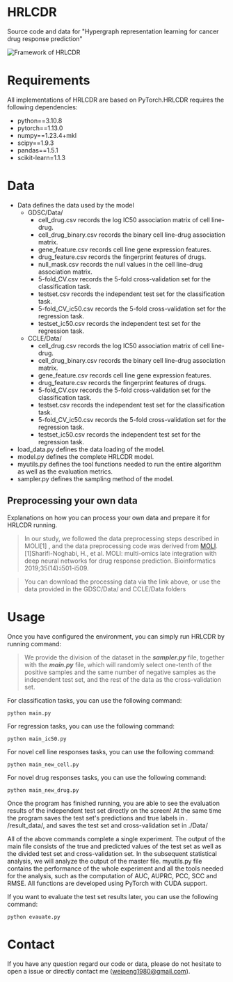 HRLCDR
===============================
Source code and data for "Hypergraph representation learning for cancer drug response prediction"

![Framework of HRLCDR](https://github.com/weiba/HRLCDR/blob/master/HRLCDR.jpg)  
# Requirements
All implementations of HRLCDR are based on PyTorch.HRLCDR requires the following dependencies:
- python==3.10.8
- pytorch==1.13.0
- numpy==1.23.4+mkl
- scipy==1.9.3
- pandas==1.5.1
- scikit-learn=1.1.3
# Data
- Data defines the data used by the model
	- GDSC/Data/
		- cell_drug.csv records the log IC50 association matrix of cell line-drug.
		- cell_drug_binary.csv records the binary cell line-drug association matrix.
		- gene_feature.csv records cell line gene expression features.
		- drug_feature.csv records the fingerprint features of drugs.
		- null_mask.csv records the null values in the cell line-drug association matrix.
        - 5-fold_CV.csv records the 5-fold cross-validation set for the classification task.
        - testset.csv records the independent test set for the classification task.
        - 5-fold_CV_ic50.csv records the 5-fold cross-validation set for the regression task.
        - testset_ic50.csv records the independent test set for the regression task.
	- CCLE/Data/
		- cell_drug.csv records the log IC50 association matrix of cell line-drug.
		- cell_drug_binary.csv records the binary cell line-drug association matrix.
		- gene_feature.csv records cell line gene expression features.
		- drug_feature.csv records the fingerprint features of drugs.
        - 5-fold_CV.csv records the 5-fold cross-validation set for the classification task.
        - testset.csv records the independent test set for the classification task.
        - 5-fold_CV_ic50.csv records the 5-fold cross-validation set for the regression task.
        - testset_ic50.csv records the independent test set for the regression task.
- load_data.py defines the data loading of the model.
- model.py defines the complete HRLCDR model.
- myutils.py defines the tool functions needed to run the entire algorithm as well as the evaluation metrics.
- sampler.py defines the sampling method of the model.
## Preprocessing your own data
Explanations on how you can process your own data and prepare it for HRLCDR running.

> In our study, we followed the data preprocessing steps described in MOLI[1] , and the data preprocessing code was derived from [MOLI](https://github.com/hosseinshn/MOLI).
> [1]Sharifi-Noghabi, H., et al. MOLI: multi-omics late integration with deep neural networks for drug response prediction. Bioinformatics 2019;35(14):i501-i509.

> You can download the processing data via the link above, or use the data provided in the GDSC/Data/ and CCLE/Data folders
# Usage
Once you have configured the environment, you can simply run HRLCDR by running command:
>We provide the division of the dataset in the ***sampler.py*** file, together with the ***main.py*** file, which will randomly select one-tenth of the positive samples and the same number of negative samples as the independent test set, and the rest of the data as the cross-validation set.

For classification tasks, you can use the following command:
```
python main.py
```
For regression tasks, you can use the following command:
```
python main_ic50.py
```
For novel cell line responses tasks, you can use the following command:
```
python main_new_cell.py
```
For novel drug responses tasks, you can use the following command:
```
python main_new_drug.py
```
Once the program has finished running, you are able to see the evaluation results of the independent test set directly on the screen! At the same time the program saves the test set's predictions and true labels in . /result_data/, and saves the test set and cross-validation set in ./Data/

All of the above commands complete a single experiment. The output of the main file consists of the true and predicted values of the test set as well as the divided test set and cross-validation set. In the subsequent statistical analysis, we will analyze the output of the master file. myutils.py file contains the performance of the whole experiment and all the tools needed for the analysis, such as the computation of AUC, AUPRC, PCC, SCC and RMSE. All functions are developed using PyTorch with CUDA support.

If you want to evaluate the test set results later, you can use the following command:
```
python evauate.py
```
# Contact
If you have any question regard our code or data, please do not hesitate to open a issue or directly contact me (weipeng1980@gmail.com).
